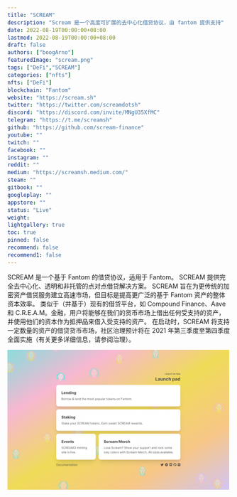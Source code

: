 ```yaml
---
title: "SCREAM"
description: "Scream 是一个高度可扩展的去中心化借贷协议，由 fantom 提供支持"
date: 2022-08-19T00:00:00+08:00
lastmod: 2022-08-19T00:00:00+08:00
draft: false
authors: ["boogArno"]
featuredImage: "scream.png"
tags: ["DeFi","SCREAM"]
categories: ["nfts"]
nfts: ["DeFi"]
blockchain: "Fantom"
website: "https://scream.sh"
twitter: "https://twitter.com/screamdotsh"
discord: "https://discord.com/invite/MNgU35XfMC"
telegram: "https://t.me/screamsh"
github: "https://github.com/scream-finance"
youtube: ""
twitch: ""
facebook: ""
instagram: ""
reddit: ""
medium: "https://screamsh.medium.com/"
steam: ""
gitbook: ""
googleplay: ""
appstore: ""
status: "Live"
weight: 
lightgallery: true
toc: true
pinned: false
recommend: false
recommend1: false
---
```

SCREAM 是一个基于 Fantom 的借贷协议，适用于 Fantom。 SCREAM 提供完全去中心化、透明和非托管的点对点借贷解决方案。 SCREAM 旨在为更传统的加密资产借贷服务建立高速市场，但目标是提高更广泛的基于 Fantom 资产的整体资本效率。
类似于（并基于）现有的借贷平台，如 Compound Finance、Aave 和 C.R.E.A.M。金融，用户将能够在我们的货币市场上借出任何受支持的资产，并使用他们的资本作为抵押品来借入受支持的资产。
在启动时，SCREAM 将支持一定数量的资产的借贷货币市场，社区治理预计将在 2021 年第三季度至第四季度全面实施（有关更多详细信息，请参阅治理）。

![scream-dapp-defi-fantom-image1-500x315_a6be117d202e11ef27a8f86c098385d5](scream-dapp-defi-fantom-image1-500x315_a6be117d202e11ef27a8f86c098385d5.png)
